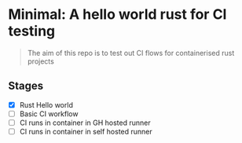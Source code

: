# Minimal: A hello world rust for CI testing

> The aim of this repo is to test out CI flows for containerised rust projects

## Stages
- [x] Rust Hello world
- [ ] Basic CI workflow
- [ ] CI runs in container in GH hosted runner
- [ ] CI runs in container in self hosted runner

